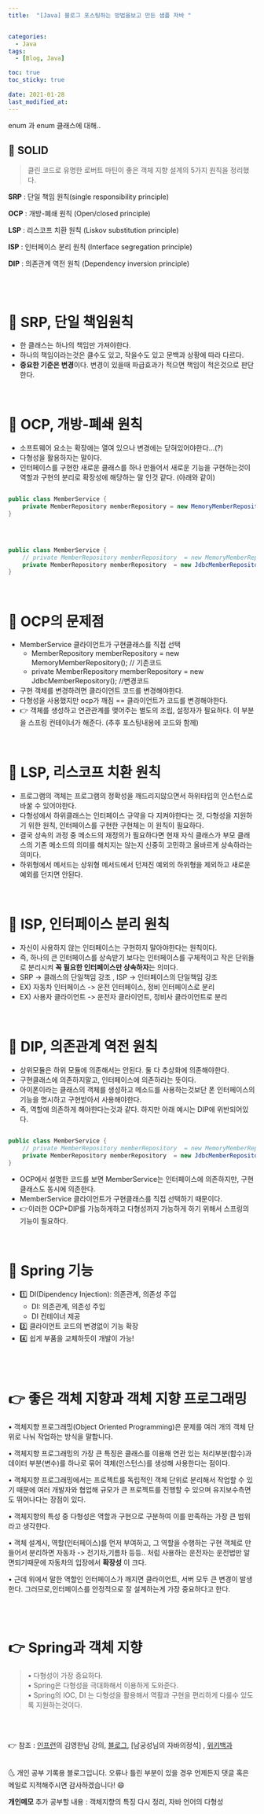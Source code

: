 ```yaml
---
title:  "[Java] 블로그 포스팅하는 방법을보고 만든 샘플 자바 "


categories:
  - Java
tags:
  - [Blog, Java]

toc: true
toc_sticky: true
 
date: 2021-01-28
last_modified_at: 
---
```

 enum 과 enum 클래스에 대해..
## 📌 SOLID 

>클린 코드로 유명한 로버트 마틴이 좋은 객체 지향 설계의 5가지 원칙을 정리했다.


**SRP** : 단일 책임 원칙(single responsibility principle)

**OCP** : 개방-폐쇄 원칙 (Open/closed principle)

**LSP** : 리스코프 치환 원칙 (Liskov substitution principle)

**ISP** : 인터페이스 분리 원칙 (Interface segregation principle)

**DIP** : 의존관계 역전 원칙 (Dependency inversion principle)

<br>
<br>

# 🚀 SRP, 단일 책임원칙

- 한 클래스는 하나의 책임만 가져야한다.
- 하나의 책임이라는것은 클수도 있고, 작을수도 있고 문백과 상황에 따라 다르다.
- **중요한 기준은 변경**이다. 변경이 있을때 파급효과가 적으면 책임이 적은것으로 판단한다.

<br>

# 🚀 OCP, 개방-폐쇄 원칙

- 소프트웨어 요소는 확장에는 열여 있으나 변경에는 닫혀있어야한다...(?)
- 다형성을 활용하자는 말이다.
- 인터페이스를 구현한 새로운 클래스를 하나 만들어서 새로운 기능을 구현하는것이 역할과 구현의 분리로 확장성에 해당하는 말 인것 같다. (아래와 같이)

```java

public class MemberService {
    private MemberRepository memberRepository = new MemoryMemberRepository();
}
```
<br>

```java

public class MemberService {
    // private MemberRepository memberRepository  = new MemoryMemberRepository();
    private MemberRepository memberRepository  = new JdbcMemberRepository();
}
```

<br>

# 🚀 OCP의 문제점

- MemberService 클라이언트가 구현클래스를 직접 선택 
    - MemberRepository memberRepository  = new MemoryMemberRepository(); // 기존코드
    - private MemberRepository memberRepository  = new JdbcMemberRepository(); //변경코드
- 구현 객체를 변경하려면 클라이언트 코드를 변경해야한다. 
- 다형성을 사용했지만 ocp가 깨짐 == 클라이언트가 코드를 변경해야한다.
- 👉 객체를 생성하고 연관관계를 맺어주는 별도의 조립, 설정자가 필요하다. 이 부분을 스프링 컨테이너가 해준다. (추후 포스팅내용에 코드와 함께)

<br>

# 🚀 LSP, 리스코프 치환 원칙

- 프로그램의 객체는 프로그램의 정확성을 깨드리지않으면서 하위타입의 인스턴스로 바꿀 수 있어야한다.
- 다형성에서 하위클래스는 인터페이스 규약을 다 지켜야한다는 것, 다형성을 지원하기 위한 원칙, 인터페이스를 구현한 구현체는 이 원칙이 필요하다.
- 결국 상속의 과정 중 메소드의 재정의가 필요하다면 현재 자식 클래스가 부모 클래스의 기존 메소드의 의미를 해치지는 않는지 신중히 고민하고 올바르게 상속하라는 의미다.
- 하위형에서 메서드는 상위형 메서드에서 던져진 예외의 하위형을 제외하고 새로운 예외를 던지면 안된다.
<br>

# 🚀 ISP, 인터페이스 분리 원칙

- 자신이 사용하지 않는 인터페이스는 구현하지 말아야한다는 원칙이다.
- 즉, 하나의 큰 인터페이스를 상속받기 보다는 인터페이스를 구체적이고 작은 단위들로 분리시켜 **꼭 필요한 인터페이스만 상속하자**는 의미다. 
- SRP -> 클래스의 단일책임 강조 , ISP -> 인터페이스의 단일책임 강조
- EX) 자동차 인터페이스 -> 운전 인터페이스, 정비 인터페이스로 분리
- EX) 사용자 클라이언트 -> 운전자 클라이언트, 정비사 클라이언트로 분리
<br>

# 🚀 DIP, 의존관계 역전 원칙 
- 상위모듈은 하위 모듈에 의존해서는 안된다. 둘 다 추상화에 의존해야한다.
- 구현클래스에 의존하지말고, 인터페이스에 의존하라는 뜻이다.
- 아이폰이라는 클래스의 객체를 생성하고 메소드를 사용하는것보단 폰 인터페이스의 기능을 명시하고 구현받아서 사용해야한다.
- 즉, 역할에 의존하게 해야한다는것과 같다. 하지만 아래 예시는 DIP에 위반되어있다.

```java

public class MemberService {
    // private MemberRepository memberRepository  = new MemoryMemberRepository();
    private MemberRepository memberRepository  = new JdbcMemberRepository();
}
```

- OCP에서 설명한 코드를 보면 MemberService는 인터페이스에 의존하지만, 구현클래스도 동시에 의존한다.
- MemberService 클라이언트가 구현클래스를 직접 선택하기 때문이다.
- 👉이러한 OCP+DIP를 가능하게하고 다형성까지 가능하게 하기 위해서 스프링의 기능이 필요하다.
<br>

# 🚀 Spring 기능

- 1️⃣ DI(Dipendency Injection): 의존관계, 의존성 주입
    - DI: 의존관계, 의존성 주입
    - DI 컨테이너 제공
- 2️⃣ 클라이언트 코드의 변경없이 기능 확장
- 4️⃣ 쉽게 부품을 교체하듯이 개발이 가능!
<br>
<br>

# 👉 좋은 객체 지향과 객체 지향 프로그래밍


• 객체지향 프로그래밍(Object Oriented Programming)은 문제를 여러 개의 객체 단위로 나눠 작업하는 방식을 말합니다. 

• 객체지향 프로그래밍의 가장 큰 특징은 클래스를 이용해 연관 있는 처리부분(함수)과 데이터 부분(변수)를 하나로 묶어 객체(인스턴스)를 생성해 사용한다는 점이다.

• 객체지향 프로그래밍에서는 프로젝트를 독립적인 객체 단위로 분리해서 작업할 수 있기 때문에 여러 개발자와 협업해 규모가 큰 프로젝트를 진행할 수 있으며 유지보수측면도 뛰어나다는 장점이 있다.

• 객체지향의 특성 중 다형성은 역할과 구현으로 구분하여 이를 만족하는 가장 큰 범위라고 생각한다.

• 객체 설계시, 역할(인터페이스)를 먼저 부여하고, 그 역할을 수행하는 구현 객체로 만들어서 분리하면 자동차 -> 전기차,기름차 등등.. 처럼 사용하는 운전자는 운전법만 알면되기때문에 자동차의 입장에서 __확장성__ 이 크다.

• 근데 위에서 말한 역할인 인터페이스가 깨지면 클라이언트, 서버 모두 큰 변경이 발생한다. 그러므로,인터페이스를 안정적으로 잘 설계하는게 가장 중요하다고 한다.

<br>
<br>

# 👉 Spring과 객체 지향


>• 다형성이 가장 중요하다.<br>
>• Spring은 다형성을 극대화해서 이용하게 도와준다. <br>
>• Spring의 IOC, DI 는 다형성을 활용해서 역활과 구현을 편리하게 다룰수 있도록 지원하는것이다.


<br>
<br>

👉 참조 : [인프런](https://www.inflearn.com/)의 김영한님 강의, [블로그](https://jaeyeong951.medium.com/%EA%B0%9D%EC%B2%B4%EC%A7%80%ED%96%A5-5%EC%9B%90%EC%B9%99-solid-ac7d4d660f4d), [남궁성님의 자바의정석] , [위키백과](https://ko.wikipedia.org/wiki/SOLID_%EA%B0%9D%EC%B2%B4_%EC%A7%80%ED%96%A5_%EC%84%A4%EA%B3%84)

<br>
🌜 개인 공부 기록용 블로그입니다. 오류나 틀린 부분이 있을 경우 
언제든지 댓글 혹은 메일로 지적해주시면 감사하겠습니다! 😄
<br>

**개인메모** 
추가 공부할 내용 : 객체지향의 특징 다시 정리, 자바 언어의 다형성 